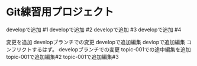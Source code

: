 # Git練習用プロジェクト

developで追加 #1
developで追加 #2
developで追加 #3
developで追加 #4

変更を追加
developブランチでの変更 developで追加編集
devlopで追加編集 コンフリクトするはず。
developブランチでの変更
topic-001での途中編集を追加
topic-001で追加編集#2
topic-001で追加編集#3

